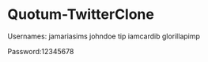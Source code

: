 # Quotum-TwitterClone

Usernames:
jamariasims
johndoe
tip
iamcardib
glorillapimp

Password:12345678
